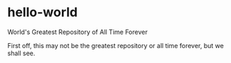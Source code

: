 # hello-world
World's Greatest Repository of All Time Forever

First off, this may not be the greatest repository or all time forever, but we shall see.
